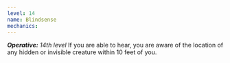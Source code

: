 ```yaml
---
level: 14
name: Blindsense
mechanics:
---
```

_**Operative:** 14th level_
If you are able to hear, you are aware of the location of any hidden or invisible creature within 10 feet of you.